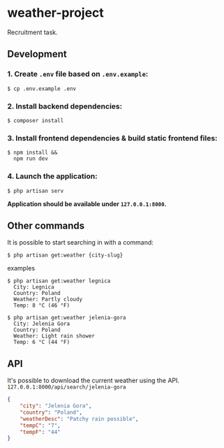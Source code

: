 # weather-project

Recruitment task.

## Development

### 1. Create `.env` file based on `.env.example`:
```shell script
$ cp .env.example .env
```

### 2. Install backend dependencies:
```shell script
$ composer install
```

### 3. Install frontend dependencies & build static frontend files:
```
$ npm install &&
  npm run dev
```

### 4. Launch the application:
```shell script
$ php artisan serv
```
**Application should be available under `127.0.0.1:8000`.**

## Other commands
It is possible to start searching in with a command:
```shell script
$ php artisan get:weather {city-slug}
```
examples
```shell script
$ php artisan get:weather legnica
  City: Legnica
  Country: Poland
  Weather: Partly cloudy
  Temp: 8 °C (46 °F)

$ php artisan get:weather jelenia-gora
  City: Jelenia Gora
  Country: Poland
  Weather: Light rain shower
  Temp: 6 °C (44 °F)
```

## API
It's possible to download the current weather using the API.
`127.0.0.1:8000/api/search/jelenia-gora`
```json
{
    "city": "Jelenia Gora",
    "country": "Poland",
    "weatherDesc": "Patchy rain possible",
    "tempC": "7",
    "tempF": "44"
}
```
